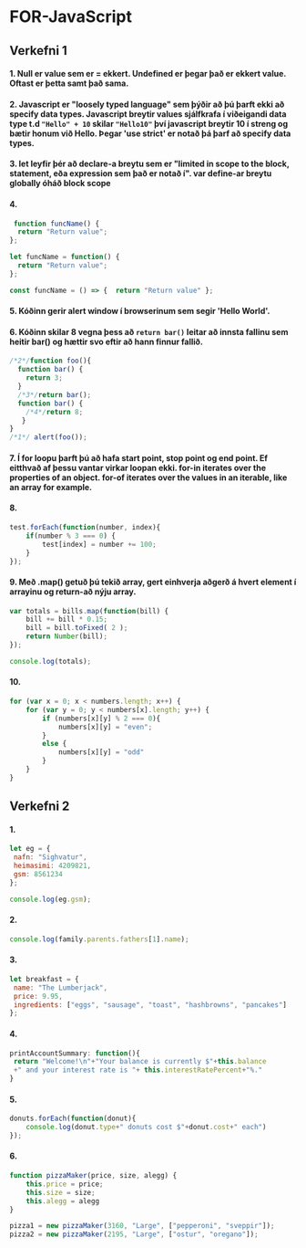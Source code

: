 # FOR-JavaScript
## Verkefni 1
#### 1. Null er value sem er = ekkert. Undefined er þegar það er ekkert value. Oftast er þetta samt það sama.

#### 2. Javascript er "loosely typed language" sem þýðir að þú þarft ekki að specify data types. Javascript breytir values sjálfkrafa í viðeigandi data type t.d ```"Hello" + 10``` skilar ```"Hello10"``` því javascript breytir 10 í streng og bætir honum við Hello. Þegar 'use strict' er notað þá þarf að specify data types.

#### 3. let leyfir þér að declare-a breytu sem er "limited in scope to the block, statement, eða expression sem það er notað í". var define-ar breytu globally óháð block scope

#### 4.
```javascript
 function funcName() {
  return "Return value";
};
```
```javascript
let funcName = function() {
  return "Return value";
};
```
```javascript
const funcName = () => {  return "Return value" };
```
#### 5. Kóðinn gerir alert window í browserinum sem segir 'Hello World'.

#### 6. Kóðinn skilar 8 vegna þess að ```return bar()``` leitar að innsta fallinu sem heitir bar() og hættir svo eftir að hann finnur fallið.
```javascript
/*2*/function foo(){
  function bar() {
    return 3;
  }
  /*3*/return bar();
  function bar() {
    /*4*/return 8;
   }
}
/*1*/ alert(foo()); 
```
#### 7. Í for loopu þarft þú að hafa start point, stop point og end point. Ef eitthvað af þessu vantar virkar loopan ekki. for-in iterates over the properties of an object. for-of iterates over the values in an iterable, like an array for example.
#### 8. 
```javascript
test.forEach(function(number, index){
    if(number % 3 === 0) {
        test[index] = number += 100; 
    }
});
```
#### 9. Með .map() getuð þú tekið array, gert einhverja aðgerð á hvert element í arrayinu og return-að nýju array.
```javascript
var totals = bills.map(function(bill) {
    bill += bill * 0.15;
    bill = bill.toFixed( 2 );
    return Number(bill);
});

console.log(totals);
```
#### 10. 
```javascript
for (var x = 0; x < numbers.length; x++) {
    for (var y = 0; y < numbers[x].length; y++) {
        if (numbers[x][y] % 2 === 0){
            numbers[x][y] = "even";
        }
        else {
            numbers[x][y] = "odd"
        }
    }
}
```
## Verkefni 2
#### 1.
```javascript
let eg = {
 nafn: "Sighvatur",
 heimasimi: 4209821,
 gsm: 8561234
};

console.log(eg.gsm);
```
#### 2.
```javascript
console.log(family.parents.fathers[1].name);
```

#### 3.
```javascript
let breakfast = {
 name: "The Lumberjack",
 price: 9.95,
 ingredients: ["eggs", "sausage", "toast", "hashbrowns", "pancakes"]
};
```
#### 4.
```javascript
printAccountSummary: function(){
 return "Welcome!\n"+"Your balance is currently $"+this.balance 
 +" and your interest rate is "+ this.interestRatePercent+"%."
}
```
#### 5.
```javascript
donuts.forEach(function(donut){
    console.log(donut.type+" donuts cost $"+donut.cost+" each")
});
```
#### 6.
```javascript
function pizzaMaker(price, size, alegg) {   
	this.price = price;
	this.size = size;
	this.alegg = alegg
}

pizza1 = new pizzaMaker(3160, "Large", ["pepperoni", "sveppir"]);
pizza2 = new pizzaMaker(2195, "Large", ["ostur", "oregano"]);
```
